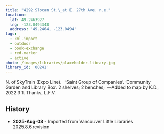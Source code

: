 ```yaml
---
title: "4292 Slocan St.\_at E. 27th Ave. n.e."
location:
  lat: 49.2463927
  lng: -123.0494348
  address: '49.2464, -123.0494'
tags:
  - kml-import
  - outdoor
  - book-exchange
  - red-marker
  - active
photo: /images/libraries/placeholder-library.jpg
library_id: '00241'
---
```

N. of SkyTrain (Expo Line).   
‘Saint Group of Companies’.
 ‘Community Garden and Library Box’.
2 shelves; 2 benches; 
—Added to map by K.D., 2022 3 1. Thanks, L.F.V.  

## History
- **2025-Aug-08** - Imported from Vancouver Little Libraries 2025.8.6.revision
